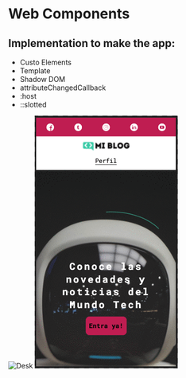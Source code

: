 # Web Components

## Implementation to make the app:

- Custo Elements
- Template
- Shadow DOM
- attributeChangedCallback
- :host
- ::slotted

![Desk](https://github.com/Daniel-Vasquez/maquetacion/blob/master/snapshots/blogDesk.gif)
![Mobile](https://github.com/Daniel-Vasquez/maquetacion/blob/master/snapshots/blogMobile.gif)
